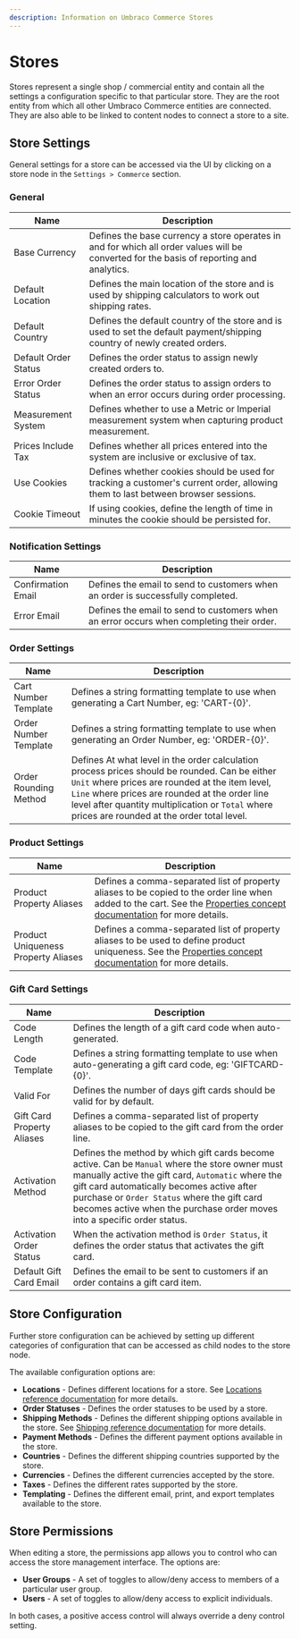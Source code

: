 ```yaml
---
description: Information on Umbraco Commerce Stores
---
```


# Stores

Stores represent a single shop / commercial entity and contain all the settings a configuration specific to that particular store. They are the root entity from which all other Umbraco Commerce entities are connected. They are also able to be linked to content nodes to connect a store to a site.

## Store Settings

General settings for a store can be accessed via the UI by clicking on a store node in the `Settings > Commerce` section.

### General

| Name | Description |
| -- | -- |
| Base Currency | Defines the base currency a store operates in and for which all order values will be converted for the basis of reporting and analytics. |
| Default Location | Defines the main location of the store and is used by shipping calculators to work out shipping rates. |
| Default Country | Defines the default country of the store and is used to set the default payment/shipping country of newly created orders. |
| Default Order Status | Defines the order status to assign newly created orders to. |
| Error Order Status | Defines the order status to assign orders to when an error occurs during order processing. |
| Measurement System | Defines whether to use a Metric or Imperial measurement system when capturing product measurement. |
| Prices Include Tax | Defines whether all prices entered into the system are inclusive or exclusive of tax. |
| Use Cookies | Defines whether cookies should be used for tracking a customer's current order, allowing them to last between browser sessions. |
| Cookie Timeout | If using cookies, define the length of time in minutes the cookie should be persisted for. |

### Notification Settings

| Name | Description |
| -- | -- |
| Confirmation Email | Defines the email to send to customers when an order is successfully completed. |
| Error Email | Defines the email to send to customers when an error occurs when completing their order. |

### Order Settings

| Name | Description |
| -- | -- |
| Cart Number Template | Defines a string formatting template to use when generating a Cart Number, eg: 'CART-{0}'. |
| Order Number Template | Defines a string formatting template to use when generating an Order Number, eg: 'ORDER-{0}'. |
| Order Rounding Method | Defines At what level in the order calculation process prices should be rounded. Can be either `Unit` where prices are rounded at the item level, `Line` where prices are rounded at the order line level after quantity multiplication or `Total` where prices are rounded at the order total level. |

### Product Settings

| Name | Description |
| -- | -- |
| Product Property Aliases | Defines a comma-separated list of property aliases to be copied to the order line when added to the cart. See the [Properties concept documentation](../../key-concepts/properties.md#automatic-properties) for more details. |
| Product Uniqueness Property Aliases | Defines a comma-separated list of property aliases to be used to define product uniqueness. See the [Properties concept documentation](../../key-concepts/properties.md#product-uniqueness-properties) for more details. |

### Gift Card Settings

| Name | Description |
| -- | -- |
| Code Length | Defines the length of a gift card code when auto-generated. |
| Code Template | Defines a string formatting template to use when auto-generating a gift card code, eg: 'GIFTCARD-{0}'. |
| Valid For | Defines the number of days gift cards should be valid for by default. |
| Gift Card Property Aliases | Defines a comma-separated list of property aliases to be copied to the gift card from the order line. |
| Activation Method | Defines the method by which gift cards become active. Can be `Manual` where the store owner must manually active the gift card, `Automatic` where the gift card automatically becomes active after purchase or `Order Status` where the gift card becomes active when the purchase order moves into a specific order status. |
| Activation Order Status | When the activation method is `Order Status`, it defines the order status that activates the gift card. |
| Default Gift Card Email | Defines the email to be sent to customers if an order contains a gift card item. |

## Store Configuration

Further store configuration can be achieved by setting up different categories of configuration that can be accessed as child nodes to the store node.

The available configuration options are:

* **Locations** - Defines different locations for a store. See [Locations reference documentation](../locations/README.md) for more details.
* **Order Statuses** - Defines the order statuses to be used by a store.
* **Shipping Methods** - Defines the different shipping options available in the store. See [Shipping reference documentation](../shipping/README.md) for more details.
* **Payment Methods** - Defines the different payment options available in the store.
* **Countries** - Defines the different shipping countries supported by the store.
* **Currencies** - Defines the different currencies accepted by the store.
* **Taxes** - Defines the different rates supported by the store.
* **Templating** - Defines the different email, print, and export templates available to the store.

## Store Permissions

When editing a store, the permissions app allows you to control who can access the store management interface. The options are:

* **User Groups** - A set of toggles to allow/deny access to members of a particular user group.
* **Users** - A set of toggles to allow/deny access to explicit individuals.

In both cases, a positive access control will always override a deny control setting.